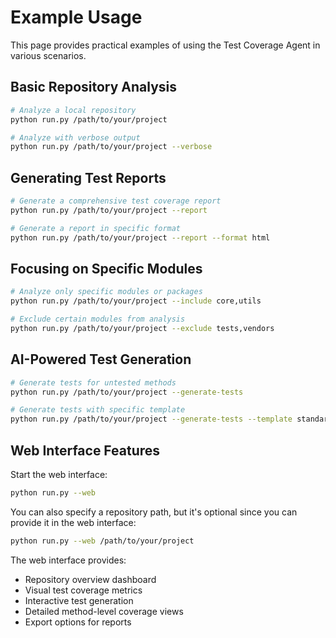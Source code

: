# Example Usage

This page provides practical examples of using the Test Coverage Agent in various scenarios.

## Basic Repository Analysis

```bash
# Analyze a local repository
python run.py /path/to/your/project

# Analyze with verbose output
python run.py /path/to/your/project --verbose
```

## Generating Test Reports

```bash
# Generate a comprehensive test coverage report
python run.py /path/to/your/project --report

# Generate a report in specific format
python run.py /path/to/your/project --report --format html
```

## Focusing on Specific Modules

```bash
# Analyze only specific modules or packages
python run.py /path/to/your/project --include core,utils

# Exclude certain modules from analysis
python run.py /path/to/your/project --exclude tests,vendors
```

## AI-Powered Test Generation

```bash
# Generate tests for untested methods
python run.py /path/to/your/project --generate-tests

# Generate tests with specific template
python run.py /path/to/your/project --generate-tests --template standard
```

## Web Interface Features

Start the web interface:

```bash
python run.py --web
```

You can also specify a repository path, but it's optional since you can provide it in the web interface:

```bash
python run.py --web /path/to/your/project
```

The web interface provides:

- Repository overview dashboard
- Visual test coverage metrics
- Interactive test generation
- Detailed method-level coverage views
- Export options for reports